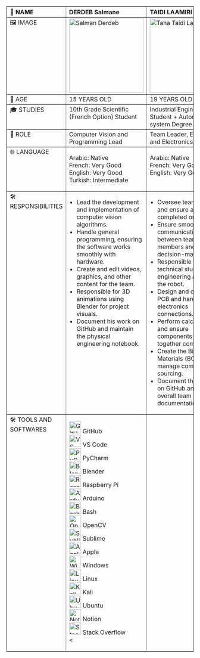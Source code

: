 <table border="1" style="width: 100%; border-collapse: collapse;">
    <thead>
        <tr>
            <th style="text-align: left; vertical-align: top; width: 25%;">👤 NAME</th>
            <th style="text-align: left; vertical-align: top; width: 25%;">DERDEB Salmane</th>
            <th style="text-align: left; vertical-align: top; width: 25%;">TAIDI LAAMIRI TAHA</th>
            <th style="text-align: left; vertical-align: top; width: 25%;">TAIDI LAAMIRI MORTADA</th>
        </tr>
    </thead>
    <tbody>
        <tr>
            <td style="text-align: left; vertical-align: top;">🖼️ IMAGE</td>
            <td style="text-align: left; vertical-align: top;">
                <img src="https://github.com/user-attachments/assets/70c6ed95-7fce-4ee0-840e-6f5b5265e15e" width="200" alt="Salman Derdeb">
            </td>
            <td style="text-align: left; vertical-align: top;">
                <img src="https://github.com/user-attachments/assets/23f7989c-80eb-4c4a-bd4e-48854502ae04" width="200" alt="Taha Taidi Laamiri">
            </td>
            <td style="text-align: left; vertical-align: top;">
                <img src="https://github.com/user-attachments/assets/5c9d1a28-243c-4c6f-8052-82998c2a2ced" width="200" alt="Mortada Taidi Laamiri">
            </td>
        </tr>
        <tr>
            <td style="text-align: left; vertical-align: top;">🔢 AGE</td>
            <td style="text-align: left; vertical-align: top;">15 YEARS OLD</td>
            <td style="text-align: left; vertical-align: top;">19 YEARS OLD</td>
            <td style="text-align: left; vertical-align: top;">16 YEARS OLD</td>
        </tr>
        <tr>
            <td style="text-align: left; vertical-align: top;">🎓 STUDIES</td>
            <td style="text-align: left; vertical-align: top;">10th Grade Scientific (French Option) Student</td>
            <td style="text-align: left; vertical-align: top;">Industrial Engineering Student + Automated system Degree</td>
            <td style="text-align: left; vertical-align: top;">11th Grade Physics and Math (French Option) Student</td>
        </tr>
        <tr>
            <td style="text-align: left; vertical-align: top;">🎯 ROLE</td>
            <td style="text-align: left; vertical-align: top;">Computer Vision and Programming Lead</td>
            <td style="text-align: left; vertical-align: top;">Team Leader, Electrical and Electronics Lead</td>
            <td style="text-align: left; vertical-align: top;">Fabrication and Conception Lead</td>
        </tr>
        <tr>
            <td style="text-align: left; vertical-align: top;">🌐 LANGUAGE</td>
            <td style="text-align: left; vertical-align: top;">
                <ul style="list-style-type: none; padding-left: 0;">
                    <li>Arabic: Native</li>
                    <li>French: Very Good</li>
                    <li>English: Very Good</li>
                    <li>Turkish: Intermediate</li>
                </ul>
            </td>
            <td style="text-align: left; vertical-align: top;">
                <ul style="list-style-type: none; padding-left: 0;">
                    <li>Arabic: Native</li>
                    <li>French: Very Good</li>
                    <li>English: Very Good</li>
                </ul>
            </td>
            <td style="text-align: left; vertical-align: top;">
                <ul style="list-style-type: none; padding-left: 0;">
                    <li>Arabic: Native</li>
                    <li>French: Good</li>
                    <li>English: Beginner</li>
                </ul>
            </td>
        </tr>
        <tr>
            <td style="text-align: left; vertical-align: top;">🛠️ RESPONSIBILITIES</td>
            <td style="text-align: left; vertical-align: top;">
                <ul style="list-style-type: disc; padding-left: 20px;">
                    <li>Lead the development and implementation of computer vision algorithms.</li>
                    <li>Handle general programming, ensuring the software works smoothly with hardware.</li>
                    <li>Create and edit videos, graphics, and other content for the team.</li>
                    <li>Responsible for 3D animations using Blender for project visuals.</li>
                    <li>Document his work on GitHub and maintain the physical engineering notebook.</li>
                </ul>
            </td>
            <td style="text-align: left; vertical-align: top;">
                <ul style="list-style-type: disc; padding-left: 20px;">
                    <li>Oversee team tasks and ensure all work is completed on time.</li>
                    <li>Ensure smooth communication between team members and decision-makers.</li>
                    <li>Responsible for the technical study and engineering aspects of the robot.</li>
                    <li>Design and create the PCB and handle electronics connections.</li>
                    <li>Perform calculations and ensure components work together compatibly.</li>
                    <li>Create the Bill of Materials (BOM) and manage component sourcing.</li>
                    <li>Document the project on GitHub and manage overall team documentation.</li>
                </ul>
            </td>
            <td style="text-align: left; vertical-align: top;">
                <ul style="list-style-type: disc; padding-left: 20px;">
                    <li>Take precise measurements for each part of the robot.</li>
                    <li>Design the robot from scratch and 3D print components.</li>
                    <li>Lead the assembly of the robot and handle all mechanical components.</li>
                    <li>Conduct testing, make improvements, and iterate on new versions of the design.</li>
                    <li>Document his part of the project on GitHub.</li>
                </ul>
            </td>
        </tr>
         <tr>
            <td style="text-align: left; vertical-align: top;">🛠️ TOOLS AND SOFTWARES</td>
             <td style="text-align: left; vertical-align: top;">
                <ul style="list-style-type: none; padding-left: 0;">
                    <li><img src="https://skillicons.dev/icons?i=github" width="32" alt="GitHub"> GitHub</li>
                    <li><img src="https://skillicons.dev/icons?i=vscode" width="32" alt="VS Code"> VS Code</li>
                    <li><img src="https://skillicons.dev/icons?i=pycharm" width="32" alt="PyCharm"> PyCharm</li>
                    <li><img src="https://skillicons.dev/icons?i=blender" width="32" alt="Blender"> Blender</li>
                    <li><img src="https://skillicons.dev/icons?i=raspberrypi" width="32" alt="Raspberry Pi"> Raspberry Pi</li>
                    <li><img src="https://skillicons.dev/icons?i=arduino" width="32" alt="Arduino"> Arduino</li>
                    <li><img src="https://skillicons.dev/icons?i=bash" width="32" alt="Bash"> Bash</li>
                    <li><img src="https://skillicons.dev/icons?i=opencv" width="32" alt="OpenCV"> OpenCV</li>
                    <li><img src="https://skillicons.dev/icons?i=sublime" width="32" alt="Sublime"> Sublime</li>
                    <li><img src="https://skillicons.dev/icons?i=apple" width="32" alt="Apple"> Apple</li>
                    <li><img src="https://skillicons.dev/icons?i=windows" width="32" alt="Windows"> Windows</li>
                    <li><img src="https://skillicons.dev/icons?i=linux" width="32" alt="Linux"> Linux</li>
                    <li><img src="https://skillicons.dev/icons?i=kali" width="32" alt="Kali"> Kali</li>
                    <li><img src="https://skillicons.dev/icons?i=ubuntu" width="32" alt="Ubuntu"> Ubuntu</li>
                    <li><img src="https://skillicons.dev/icons?i=notion" width="32" alt="Notion"> Notion</li>
                    <li><img src="https://skillicons.dev/icons?i=stackoverflow" width="32" alt="Stack Overflow"> Stack Overflow</li>
                    <li><
